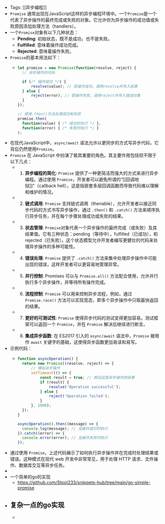 - Tags: [[异步编程]]
- `Promise` 通常出现在JavaScript这样的异步编程环境中。一个`Promise`是一个代表了异步操作的最终完成或失败的对象。它允许你为异步操作的成功值或失败原因添加处理方法（handlers）。
- 一个`Promise`对象有以下几种状态：
	- **Pending**: 初始状态，既不是成功，也不是失败。
	- **Fulfilled**: 意味着操作成功完成。
	- **Rejected**: 意味着操作失败。
- `Promise`的基本用法如下：
	- ```javascript
	  let promise = new Promise(function(resolve, reject) {
	    // 异步操作的代码
	  
	    if (/* 操作成功 */) {
	        resolve(value); // 若操作成功，调用resolve并传入结果
	    } else {
	        reject(error); // 若操作失败，调用reject并传入错误对象
	    }
	  });
	  
	  // 使用.then()方法处理成功和失败
	  promise.then(
	    function(value) { /* 成功时执行 */ },
	    function(error) { /* 失败时执行 */ }
	  );
	  ```
- 在现代JavaScript中，`async/await` 语法允许以更同步的方式写异步代码，它背后仍然使用`Promise`。
- `Promise` 在 JavaScript 中扮演了极其重要的角色。其主要作用包括但不限于以下几点：
	- 1. **异步编程的简化**: `Promise` 提供了一种更简洁而强大的方式来进行异步编程。通过使用 `Promise`，开发者可以避免所谓的“[[回调地狱]]”（callback hell），这是指嵌套多层回调函数而导致代码难以理解和维护的情况。
	- 2. **链式调用**: `Promise` 支持链式调用（thenable），允许开发者以接近同步代码的方式书写异步操作，通过 `.then()` 和 `.catch()` 方法来顺序执行异步任务，并在每个步骤处理成功或失败的结果。
	- 3. **状态管理**: `Promise`对象代表一个异步操作的最终完成（或失败）及其结果值。它有三种状态：pending（等待中），fulfilled（已成功），和 rejected（已失败）。这个状态模型允许开发者编写更健壮的代码来处理异步操作的多种可能性。
	- 4. **错误处理**: `Promise` 提供了 `.catch()` 方法来集中处理异步操作中可能出现的错误，这样开发者可以更容易地管理异常。
	- 5. **并行控制**: Promises 可以与 `Promise.all()` 方法配合使用，允许并行执行多个异步操作，并等待所有操作完成。
	- 6. **流程控制**: `Promise` 可以用来控制异步流程，例如，通过 `Promise.race()` 方法可以实现竞态，即多个异步操作中只取最快返回的结果。
	- 7. **更好的可测试性**: `Promise` 使得异步代码的测试变得更加容易。测试框架可以返回一个 `Promise`，并在 `Promise` 解决后继续进行断言。
	- 8. **集成异步函数**: 在 ES2017 引入的 `async/await` 语法中，`Promise` 被用作 `await` 关键字的基础，这使得异步函数更加易读和易写。
- 示例代码：
	- ```javascript
	  function asyncOperation() {
	    return new Promise((resolve, reject) => {
	        // 模拟异步操作
	        setTimeout(() => {
	            const result = true; // 假设这是异步操作的结果
	            if (result) {
	                resolve('Operation successful');
	            } else {
	                reject('Operation failed');
	            }
	        }, 1000);
	    });
	  }
	  
	  asyncOperation().then((message) => {
	    console.log(message); // 当操作成功时执行
	  }).catch((error) => {
	    console.error(error); // 当操作失败时执行
	  });
	  ```
- 通过使用 `Promise`，上述代码展示了如何执行异步操作并在完成时处理结果或错误。这种模式在现代 web 开发中非常常见，用于处理 HTTP 请求、文件操作、数据库交互等异步任务。
-
- 一个简单的go的实现
	- https://github.com/Stool233/snippets-hub/tree/main/go-simple-promise
- 复杂一点的go实现
	-
	-